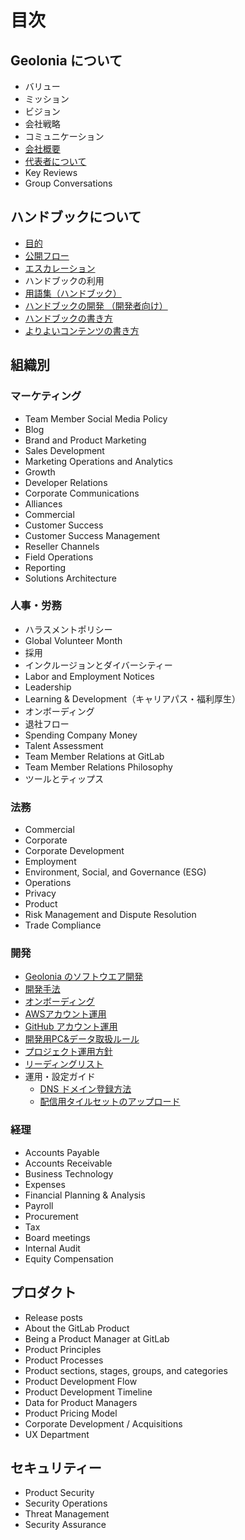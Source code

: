 # 目次
## Geolonia について
- バリュー
- ミッション
- ビジョン
- 会社戦略
- コミュニケーション
- [会社概要](/Geolonia%20について/index.html)
- [代表者について](/Geolonia%20について/about-ceo.html)
- Key Reviews
- Group Conversations
## ハンドブックについて
- [目的](/ハンドブックについて/index.html)
- [公開フロー](/ハンドブックについて/index.html#_4)
- [エスカレーション](/ハンドブックについて/index.html#_8)
- ハンドブックの利用
- [用語集（ハンドブック）](/ハンドブックについて/glossary.html)
- [ハンドブックの開発 （開発者向け）](/ハンドブックについて/how-to-develop-handbook.html)
- [ハンドブックの書き方](/ハンドブックについて/how-to-write-handbook.html)
- [よりよいコンテンツの書き方](/ハンドブックについて/how-to-write-contents.html)
## 組織別
### マーケティング
- Team Member Social Media Policy
- Blog
- Brand and Product Marketing
- Sales Development
- Marketing Operations and Analytics
- Growth
- Developer Relations
- Corporate Communications
- Alliances
- Commercial
- Customer Success
- Customer Success Management
- Reseller Channels
- Field Operations
- Reporting
- Solutions Architecture
### 人事・労務
- ハラスメントポリシー
- Global Volunteer Month
- 採用
- インクルージョンとダイバーシティー
- Labor and Employment Notices
- Leadership
- Learning & Development（キャリアパス・福利厚生）
- オンボーディング
- 退社フロー
- Spending Company Money
- Talent Assessment
- Team Member Relations at GitLab
- Team Member Relations Philosophy
- ツールとティップス
### 法務
- Commercial
- Corporate
- Corporate Development
- Employment
- Environment, Social, and Governance (ESG)
- Operations
- Privacy
- Product
- Risk Management and Dispute Resolution
- Trade Compliance
### 開発
- [Geolonia のソフトウエア開発](/組織別/開発/development-engineering.html)
- [開発手法](/組織別/開発/development-method.html)
- [オンボーディング](/組織別/開発/developer-onboarding.html)
- [AWSアカウント運用](/組織別/開発/aws-account-policy.html)
- [GitHub アカウント運用](/組織別/開発/github-account-operations.html)
- [開発用PC&データ取扱ルール](/組織別/開発/pc-security-guidelines.html)
- [プロジェクト運用方針](/組織別/開発/project-management-policy.html)
- [リーディングリスト](/組織別/開発/readinglist.html)
- 運用・設定ガイド
    - [DNS ドメイン登録方法](/組織別/開発/運用・設定ガイド/domain-registration.html)
    - [配信用タイルセットのアップロード](/組織別/開発/運用・設定ガイド/upload-tileset.html)
### 経理
- Accounts Payable
- Accounts Receivable
- Business Technology
- Expenses
- Financial Planning & Analysis
- Payroll
- Procurement
- Tax
- Board meetings
- Internal Audit
- Equity Compensation
## プロダクト
- Release posts
- About the GitLab Product
- Being a Product Manager at GitLab
- Product Principles
- Product Processes
- Product sections, stages, groups, and categories
- Product Development Flow
- Product Development Timeline
- Data for Product Managers
- Product Pricing Model
- Corporate Development / Acquisitions
- UX Department
## セキュリティー
- Product Security
- Security Operations
- Threat Management
- Security Assurance
